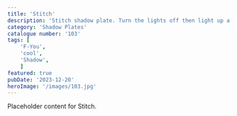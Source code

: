 ```yaml
---
title: 'Stitch'
description: 'Stitch shadow plate. Turn the lights off then light up a candle and watch the magic. To be used with the Shadow light holder'
category: 'Shadow Plates'
catalogue number: '103'
tags: [
    'F-You', 
    'cool',
    'Shadow', 
    ]
featured: true
pubDate: '2023-12-20'
heroImage: '/images/103.jpg'
---
```


Placeholder content for Stitch.